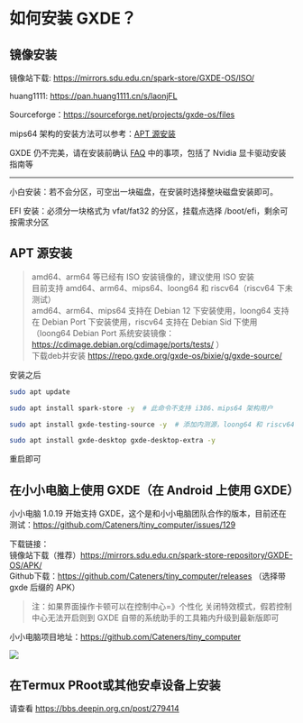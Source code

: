 # 如何安装 GXDE？

## 镜像安装



镜像站下载: https://mirrors.sdu.edu.cn/spark-store/GXDE-OS/ISO/

huang1111: https://pan.huang1111.cn/s/laonjFL

Sourceforge：https://sourceforge.net/projects/gxde-os/files

mips64 架构的安装方法可以参考：[APT 源安装](install.md)

GXDE 仍不完美，请在安装前确认 [FAQ](faq.md) 中的事项，包括了 Nvidia 显卡驱动安装指南等

---

小白安装：若不会分区，可空出一块磁盘，在安装时选择整块磁盘安装即可。

EFI 安装：必须分一块格式为 vfat/fat32 的分区，挂载点选择 /boot/efi，剩余可按需求分区


## APT 源安装
> amd64、arm64 等已经有 ISO 安装镜像的，建议使用 ISO 安装  
> 目前支持 amd64、arm64、mips64、loong64 和 riscv64（riscv64 下未测试）   
> amd64、arm64、mips64 支持在 Debian 12 下安装使用，loong64 支持在 Debian Port 下安装使用，riscv64 支持在 Debian Sid 下使用    
> （loong64 Debian Port 系统安装镜像：https://cdimage.debian.org/cdimage/ports/tests/  ）  
下载deb并安装 https://repo.gxde.org/gxde-os/bixie/g/gxde-source/

安装之后

```bash
sudo apt update

sudo apt install spark-store -y  # 此命令不支持 i386、mips64 架构用户

sudo apt install gxde-testing-source -y  # 添加内测源，loong64 和 riscv64 架构用户一定要用，amd64 和 arm64 用户可忽略

sudo apt install gxde-desktop gxde-desktop-extra -y

```

重启即可

## 在小小电脑上使用 GXDE（在 Android 上使用 GXDE）
小小电脑 1.0.19 开始支持 GXDE，这个是和小小电脑团队合作的版本，目前还在测试：https://github.com/Cateners/tiny_computer/issues/129  

下载链接：  
镜像站下载（推荐）https://mirrors.sdu.edu.cn/spark-store-repository/GXDE-OS/APK/   
Github下载：https://github.com/Cateners/tiny_computer/releases   （选择带 gxde 后缀的 APK）

> 注：如果界面操作卡顿可以在控制中心=》个性化 关闭特效模式，假若控制中心无法开启则到 GXDE 自带的系统助手的工具箱内升级到最新版即可  

小小电脑项目地址：https://github.com/Cateners/tiny_computer  

![](/tiny-computer.jpg)

## 在Termux PRoot或其他安卓设备上安装

请查看 https://bbs.deepin.org.cn/post/279414

